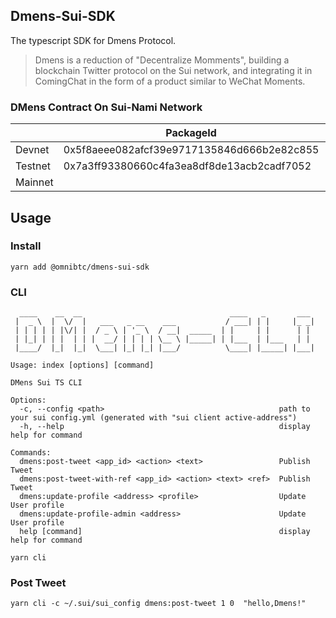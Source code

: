 ## Dmens-Sui-SDK
The typescript SDK for Dmens Protocol.
>Dmens is a reduction of "Decentralize Momments", building a blockchain Twitter protocol on the Sui network, and integrating it in ComingChat in the form of a product similar to WeChat Moments.

### DMens Contract On Sui-Nami Network
|         | PackageId                                  | globalId                                   |
| ------- | ------------------------------------------ | ------------------------------------------ |
| Devnet  | 0x5f8aeee082afcf39e9717135846d666b2e82c855 | 0x9b1406e525ad56e60f954e0144c9aade622923dc |
| Testnet | 0x7a3ff93380660c4fa3ea8df8de13acb2cadf7052 | 0x69b38e9e2c17551d347ffbe49e5e8b0e24db78ad |
| Mainnet |                                            |                                            |

## Usage

### Install
```
yarn add @omnibtc/dmens-sui-sdk
```

### CLI
```
  ____    __  __                                 ____   _       ___ 
 |  _ \  |  \/  |   ___   _ __    ___           / ___| | |     |_ _|
 | | | | | |\/| |  / _ \ | '_ \  / __|  _____  | |     | |      | | 
 | |_| | | |  | | |  __/ | | | | \__ \ |_____| | |___  | |___   | | 
 |____/  |_|  |_|  \___| |_| |_| |___/          \____| |_____| |___|
                                                                    
Usage: index [options] [command]

DMens Sui TS CLI

Options:
  -c, --config <path>                                       path to your sui config.yml (generated with "sui client active-address")
  -h, --help                                                display help for command

Commands:
  dmens:post-tweet <app_id> <action> <text>                 Publish Tweet
  dmens:post-tweet-with-ref <app_id> <action> <text> <ref>  Publish Tweet
  dmens:update-profile <address> <profile>                  Update User profile
  dmens:update-profile-admin <address>                      Update User profile
  help [command]                                            display help for command
```
```
yarn cli 
```

### Post Tweet 

```
yarn cli -c ~/.sui/sui_config dmens:post-tweet 1 0  "hello,Dmens!"
```